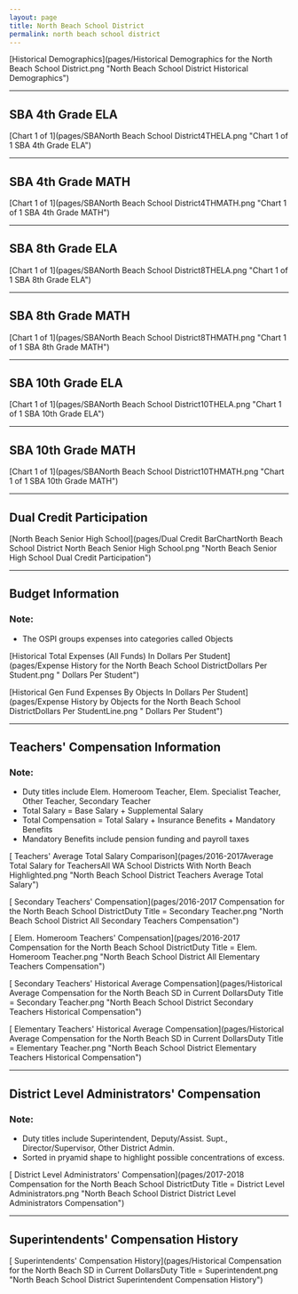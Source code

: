 ```yaml
---
layout: page
title: North Beach School District
permalink: north beach school district
---
```



[Historical Demographics](pages/Historical Demographics for the North Beach School District.png "North Beach School District Historical Demographics")

___

## SBA 4th Grade ELA

[Chart 1 of 1](pages/SBANorth Beach School District4THELA.png "Chart 1 of 1 SBA 4th Grade ELA")


___

## SBA 4th Grade MATH

[Chart 1 of 1](pages/SBANorth Beach School District4THMATH.png "Chart 1 of 1 SBA 4th Grade MATH")


___

## SBA 8th Grade ELA

[Chart 1 of 1](pages/SBANorth Beach School District8THELA.png "Chart 1 of 1 SBA 8th Grade ELA")


___

## SBA 8th Grade MATH

[Chart 1 of 1](pages/SBANorth Beach School District8THMATH.png "Chart 1 of 1 SBA 8th Grade MATH")


___

## SBA 10th Grade ELA

[Chart 1 of 1](pages/SBANorth Beach School District10THELA.png "Chart 1 of 1 SBA 10th Grade ELA")


___

## SBA 10th Grade MATH

[Chart 1 of 1](pages/SBANorth Beach School District10THMATH.png "Chart 1 of 1 SBA 10th Grade MATH")


___

## Dual Credit Participation

[North Beach Senior High School](pages/Dual Credit BarChartNorth Beach School District North Beach Senior High School.png "North Beach Senior High School Dual Credit Participation")


___

## Budget Information
### Note:
- The OSPI groups expenses into categories called Objects

[Historical Total Expenses (All Funds) In Dollars Per Student](pages/Expense History for the North Beach School DistrictDollars Per Student.png " Dollars Per Student")

[Historical Gen Fund Expenses By Objects In Dollars Per Student](pages/Expense History by Objects for the North Beach School DistrictDollars Per StudentLine.png " Dollars Per Student")


___

## Teachers' Compensation Information
### Note:
- Duty titles include Elem. Homeroom Teacher, Elem. Specialist Teacher, Other Teacher, Secondary Teacher
- Total Salary = Base Salary + Supplemental Salary
- Total Compensation = Total Salary + Insurance Benefits + Mandatory Benefits
- Mandatory Benefits include pension funding and payroll taxes

[ Teachers' Average Total Salary Comparison](pages/2016-2017Average Total Salary for TeachersAll WA School Districts With North Beach Highlighted.png "North Beach School District Teachers Average Total Salary")

[ Secondary Teachers' Compensation](pages/2016-2017 Compensation for the North Beach School DistrictDuty Title = Secondary Teacher.png "North Beach School District All Secondary Teachers Compensation")

[ Elem. Homeroom Teachers' Compensation](pages/2016-2017 Compensation for the North Beach School DistrictDuty Title = Elem. Homeroom Teacher.png "North Beach School District All Elementary Teachers Compensation")

[ Secondary Teachers' Historical Average Compensation](pages/Historical Average Compensation for the North Beach SD in Current DollarsDuty Title = Secondary Teacher.png "North Beach School District Secondary Teachers Historical Compensation")

[ Elementary Teachers' Historical Average Compensation](pages/Historical Average Compensation for the North Beach SD in Current DollarsDuty Title = Elementary Teacher.png "North Beach School District Elementary Teachers Historical Compensation")


___

## District Level Administrators' Compensation

### Note:
- Duty titles include Superintendent, Deputy/Assist. Supt., Director/Supervisor, Other District Admin.
- Sorted in pryamid shape to highlight possible concentrations of excess.

[ District Level Administrators' Compensation](pages/2017-2018 Compensation for the North Beach School DistrictDuty Title = District Level Administrators.png "North Beach School District District Level Administrators Compensation")


___

## Superintendents' Compensation History

[ Superintendents' Compensation History](pages/Historical Compensation for the North Beach SD in Current DollarsDuty Title = Superintendent.png "North Beach School District Superintendent Compensation History")

